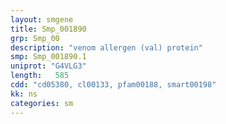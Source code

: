 ```yaml
---
layout: smgene
title: Smp_001890
grp: Smp_00
description: "venom allergen (val) protein"
smp: Smp_001890.1
uniprot: "G4VLG3"
length:   585
cdd: "cd05380, cl00133, pfam00188, smart00198"
kk: ns
categories: sm
---
```

